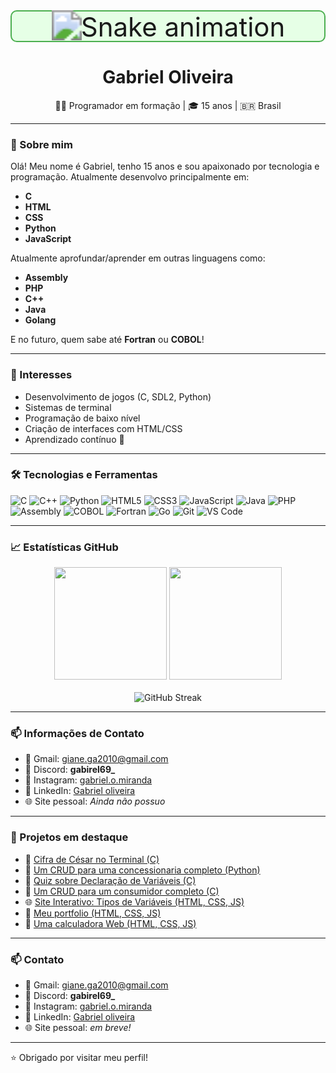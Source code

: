 <div align="center" style="border: 2px solid #4CAF50; background-color: #e6ffe6; padding: 15px; border-radius: 10px; margin-bottom: 20px;">
  <div style="transform: scale(3); transform-origin: center;">
    <img src="https://raw.githubusercontent.com/gabk9/gabk9/output/snake.svg" alt="Snake animation" />
  </div>
</div>              

<h1 align="center">Gabriel Oliveira</h1>

<p align="center">
  👨‍💻 Programador em formação | 🎓 15 anos | 🇧🇷 Brasil
</p>

---

### 👋 Sobre mim

Olá! Meu nome é Gabriel, tenho 15 anos e sou apaixonado por tecnologia e programação.
Atualmente desenvolvo principalmente em:

- **C**
- **HTML**
- **CSS**
- **Python**
- **JavaScript**

Atualmente aprofundar/aprender em outras linguagens como:

- **Assembly**
- **PHP**
- **C++**
- **Java**
- **Golang**

E no futuro, quem sabe até **Fortran** ou **COBOL**!

---

### 🧠 Interesses

- Desenvolvimento de jogos (C, SDL2, Python)
- Sistemas de terminal
- Programação de baixo nível
- Criação de interfaces com HTML/CSS
- Aprendizado contínuo 🚀

---

### 🛠️ Tecnologias e Ferramentas

![C](https://img.shields.io/badge/C-blue?style=flat-square&logo=c)
![C++](https://img.shields.io/badge/C++-00599C?style=flat-square&logo=cplusplus&logoColor=white)
![Python](https://img.shields.io/badge/Python-yellow?style=flat-square&logo=python)
![HTML5](https://img.shields.io/badge/HTML5-E34F26?style=flat-square&logo=html5&logoColor=white)
![CSS3](https://img.shields.io/badge/CSS3-1572B6?style=flat-square&logo=css3&logoColor=white)
![JavaScript](https://img.shields.io/badge/JavaScript-F7DF1E?style=flat-square&logo=javascript&logoColor=black)
![Java](https://img.shields.io/badge/Java-ED8B00?style=flat-square&logo=java&logoColor=white)
![PHP](https://img.shields.io/badge/PHP-777BB4?style=flat-square&logo=php&logoColor=white)
![Assembly](https://img.shields.io/badge/Assembly-6E4C13?style=flat-square)
![COBOL](https://img.shields.io/badge/COBOL-002D72?style=flat-square)
![Fortran](https://img.shields.io/badge/Fortran-734F96?style=flat-square&logo=fortran&logoColor=white)
![Go](https://img.shields.io/badge/Go-00ADD8?style=flat-square&logo=go&logoColor=white)
![Git](https://img.shields.io/badge/Git-F05032?style=flat-square&logo=git&logoColor=white)
![VS Code](https://img.shields.io/badge/VSCode-007ACC?style=flat-square&logo=visual-studio-code&logoColor=white)

---

### 📈 Estatísticas GitHub

<p align="center">
  <img height="180em" src="https://github-readme-stats.vercel.app/api?username=gabk9&show_icons=true&theme=github_dark&hide_border=true" />
  <img height="180em" src="https://github-readme-stats.vercel.app/api/top-langs/?username=gabk9&layout=compact&theme=github_dark&hide_border=true" />
  <br><br>
  <img src="https://github-readme-streak-stats.herokuapp.com?user=gabk9&theme=github-dark-blue&hide_border=true" alt="GitHub Streak" />
</p>

---

### 📫 Informações de Contato

- 📧 Gmail: giane.ga2010@gmail.com
- 💬 Discord: **gabirel69_**
- 📸 Instagram: [gabriel.o.miranda](https://www.instagram.com/gabriel.o.miranda)
- 💼 LinkedIn: [Gabriel oliveira](https://www.linkedin.com/in/gabriel-oliveira-3b5076372)
- 🌐 Site pessoal: *Ainda não possuo*

---

### 📌 Projetos em destaque

- 🔐 [Cifra de César no Terminal (C)](https://github.com/gabk9/Meus-projetos-C/blob/main/testes/CifraCesar.c)
- 🚗 [Um CRUD para uma concessionaria completo (Python)](https://github.com/gabk9/Meus-projetos-Python/blob/main/Testes/concessionaria.py#L210)
- 🧠 [Quiz sobre Declaração de Variáveis (C)](https://github.com/gabk9/Meus-projetos-C/blob/main/testes/Variaveis.c)
- 🛒 [Um CRUD para um consumidor completo (C)](https://github.com/gabk9/Meus-projetos-C/blob/main/testes/buysmart.c)
- 🌐 [Site Interativo: Tipos de Variáveis (HTML, CSS, JS)](https://github.com/gabk9/Meus-projetos-Web/tree/master/Tipos-de-variaveis)
- 💼 [Meu portfolio (HTML, CSS, JS)](https://github.com/gabk9/Meus-projetos-Web/tree/master/Portfolio)
- 🔢 [Uma calculadora Web (HTML, CSS, JS)](https://github.com/gabk9/Meus-projetos-Web/tree/master/calculadora)

---

### 📫 Contato

- 📧 Gmail: giane.ga2010@gmail.com
- 💬 Discord: **gabirel69_**
- 📸 Instagram: [gabriel.o.miranda](https://www.instagram.com/gabriel.o.miranda)
- 💼 LinkedIn: [Gabriel oliveira](https://www.linkedin.com/in/gabriel-oliveira-3b5076372)
- 🌐 Site pessoal: *em breve!*
---



⭐ Obrigado por visitar meu perfil!

